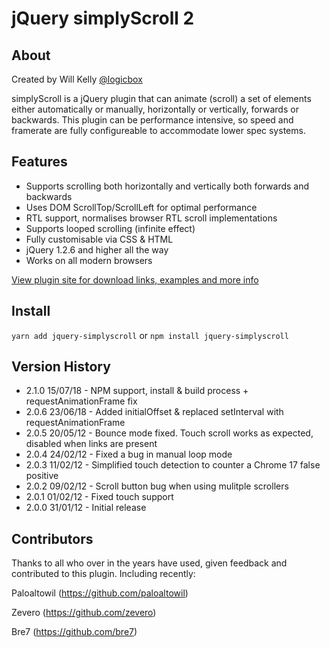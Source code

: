 jQuery simplyScroll 2
=====================

## About

Created by Will Kelly [@logicbox](http://twitter.com/logicbox)

simplyScroll is a jQuery plugin that can animate (scroll) a set of elements either automatically or manually, 
horizontally or vertically, forwards or backwards. This plugin can be performance intensive, so speed and 
framerate are fully configureable to accommodate lower spec systems.

## Features ##

* Supports scrolling both horizontally and vertically both forwards and backwards
* Uses DOM ScrollTop/ScrollLeft for optimal performance
* RTL support, normalises browser RTL scroll implementations
* Supports looped scrolling (infinite effect)
* Fully customisable via CSS & HTML
* jQuery 1.2.6 and higher all the way
* Works on all modern browsers 

[View plugin site for download links, examples and more info](http://logicbox.net/jquery/simplyscroll/)

## Install

`yarn add jquery-simplyscroll` or `npm install jquery-simplyscroll`

## Version History ##

* 2.1.0 15/07/18 - NPM support, install & build process + requestAnimationFrame fix
* 2.0.6 23/06/18 - Added initialOffset & replaced setInterval with requestAnimationFrame
* 2.0.5 20/05/12 - Bounce mode fixed. Touch scroll works as expected, disabled when links are present
* 2.0.4 24/02/12 - Fixed a bug in manual loop mode
* 2.0.3 11/02/12 - Simplified touch detection to counter a Chrome 17 false positive
* 2.0.2 09/02/12 - Scroll button bug when using mulitple scrollers
* 2.0.1 01/02/12 - Fixed touch support
* 2.0.0 31/01/12 - Initial release

## Contributors ##

Thanks to all who over in the years have used, given feedback and contributed to this plugin. Including recently:

Paloaltowil (https://github.com/paloaltowil)

Zevero (https://github.com/zevero)

Bre7 (https://github.com/bre7)
